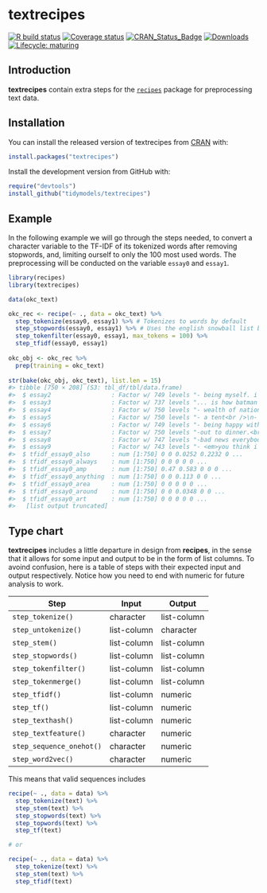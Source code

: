 
<!-- README.md is generated from README.Rmd. Please edit that file -->

# textrecipes

<!-- badges: start -->

[![R build
status](https://github.com/tidymodels/textrecipes/workflows/R-CMD-check/badge.svg)](https://github.com/tidymodels/textrecipes/actions)
[![Coverage
status](https://codecov.io/gh/tidymodels/textrecipes/branch/master/graph/badge.svg)](https://codecov.io/github/tidymodels/textrecipes?branch=master)
[![CRAN\_Status\_Badge](http://www.r-pkg.org/badges/version/textrecipes)](https://CRAN.R-project.org/package=textrecipes)
[![Downloads](http://cranlogs.r-pkg.org/badges/textrecipes)](https://CRAN.R-project.org/package=textrecipes)
[![Lifecycle:
maturing](https://img.shields.io/badge/lifecycle-maturing-blue.svg)](https://www.tidyverse.org/lifecycle/#maturing)
<!-- badges: end -->

## Introduction

**textrecipes** contain extra steps for the
[`recipes`](https://CRAN.R-project.org/package=recipes) package for
preprocessing text data.

## Installation

You can install the released version of textrecipes from
[CRAN](https://CRAN.R-project.org) with:

``` r
install.packages("textrecipes")
```

Install the development version from GitHub with:

``` r
require("devtools")
install_github("tidymodels/textrecipes")
```

## Example

In the following example we will go through the steps needed, to convert
a character variable to the TF-IDF of its tokenized words after removing
stopwords, and, limiting ourself to only the 100 most used words. The
preprocessing will be conducted on the variable `essay0` and `essay1`.

``` r
library(recipes)
library(textrecipes)

data(okc_text)

okc_rec <- recipe(~ ., data = okc_text) %>%
  step_tokenize(essay0, essay1) %>% # Tokenizes to words by default
  step_stopwords(essay0, essay1) %>% # Uses the english snowball list by default
  step_tokenfilter(essay0, essay1, max_tokens = 100) %>%
  step_tfidf(essay0, essay1)
   
okc_obj <- okc_rec %>%
  prep(training = okc_text)
   
str(bake(okc_obj, okc_text), list.len = 15)
#> tibble [750 × 208] (S3: tbl_df/tbl/data.frame)
#>  $ essay2                 : Factor w/ 749 levels "- being myself. i'm comfortable in my own skin.<br />\n- cooking, eating and washing dishes<br />\n- sleeping &"| __truncated__,..: 743 574 595 385 109 367 719 721 225 449 ...
#>  $ essay3                 : Factor w/ 737 levels "... is how batman i am.<br />\n<br />\ni'm a huge geek.<br />\n<br />\nrecently i've heard \"you're like a stra"| __truncated__,..: 655 192 523 403 675 698 51 46 417 309 ...
#>  $ essay4                 : Factor w/ 750 levels "- wealth of nations, the social contract, the prince.<br />\n<br />\n- coming to america, willy wonka and the c"| __truncated__,..: 611 634 695 638 104 113 378 86 293 323 ...
#>  $ essay5                 : Factor w/ 750 levels "- a tent<br />\n- a good pillow<br />\n- a funny hat in cold weather<br />\n- genuinely good and trustworthy fr"| __truncated__,..: 344 237 536 271 7 383 128 52 688 750 ...
#>  $ essay6                 : Factor w/ 749 levels "- being happy with simple things.<br />\n- whether lightness is unbearable.<br />\n- how to get to know someone"| __truncated__,..: 466 105 332 215 568 35 506 480 317 326 ...
#>  $ essay7                 : Factor w/ 750 levels "-out to dinner.<br />\n-at the movies.<br />\n-having drinks at a spot where i like the atmosphere.<br />\n-coo"| __truncated__,..: 658 419 50 292 552 248 530 116 144 461 ...
#>  $ essay8                 : Factor w/ 747 levels "-bad news everybody i received a message from the people of 2135,\nthey said the aliens attacked and devastated"| __truncated__,..: 254 704 622 548 709 497 347 298 76 42 ...
#>  $ essay9                 : Factor w/ 743 levels "- <em>you think i'm the bee's knees</em> (although obviously that\nwon't slim down the pool at all)<br />\n- <e"| __truncated__,..: 698 643 540 638 530 137 378 320 17 283 ...
#>  $ tfidf_essay0_also      : num [1:750] 0 0 0.0252 0.2232 0 ...
#>  $ tfidf_essay0_always    : num [1:750] 0 0 0 0 0 ...
#>  $ tfidf_essay0_amp       : num [1:750] 0.47 0.583 0 0 0 ...
#>  $ tfidf_essay0_anything  : num [1:750] 0 0 0.113 0 0 ...
#>  $ tfidf_essay0_area      : num [1:750] 0 0 0 0 0 ...
#>  $ tfidf_essay0_around    : num [1:750] 0 0 0.0348 0 0 ...
#>  $ tfidf_essay0_art       : num [1:750] 0 0 0 0 0 ...
#>   [list output truncated]
```

## Type chart

**textrecipes** includes a little departure in design from **recipes**,
in the sense that it allows for some input and output to be in the form
of list columns. To avoind confusion, here is a table of steps with
their expected input and output respectively. Notice how you need to end
with numeric for future analysis to work.

| Step                     | Input       | Output      |
| ------------------------ | ----------- | ----------- |
| `step_tokenize()`        | character   | list-column |
| `step_untokenize()`      | list-column | character   |
| `step_stem()`            | list-column | list-column |
| `step_stopwords()`       | list-column | list-column |
| `step_tokenfilter()`     | list-column | list-column |
| `step_tokenmerge()`      | list-column | list-column |
| `step_tfidf()`           | list-column | numeric     |
| `step_tf()`              | list-column | numeric     |
| `step_texthash()`        | list-column | numeric     |
| `step_textfeature()`     | character   | numeric     |
| `step_sequence_onehot()` | character   | numeric     |
| `step_word2vec()`        | character   | numeric     |

This means that valid sequences includes

``` r
recipe(~ ., data = data) %>%
  step_tokenize(text) %>%
  step_stem(text) %>%
  step_stopwords(text) %>%
  step_topwords(text) %>%
  step_tf(text)

# or

recipe(~ ., data = data) %>%
  step_tokenize(text) %>%
  step_stem(text) %>%
  step_tfidf(text)
```
